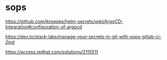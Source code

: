 # sops
https://github.com/jkroepke/helm-secrets/wiki/ArgoCD-Integration#configuration-of-argocd


https://dev.to/stack-labs/manage-your-secrets-in-git-with-sops-gitlab-ci-2jnd


https://access.redhat.com/solutions/2115511
